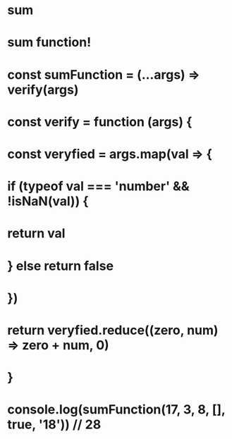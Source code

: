 # sum
# sum function!
# 
# const sumFunction = (...args) => verify(args)
# const verify = function (args) {
# const veryfied = args.map(val => {
#    if (typeof val === 'number' && !isNaN(val)) {
#      return val
#    } else return false
#  })
#  return veryfied.reduce((zero, num) => zero + num, 0)
# }
# 
# console.log(sumFunction(17, 3, 8, [], true, '18'))	// 28
# 
